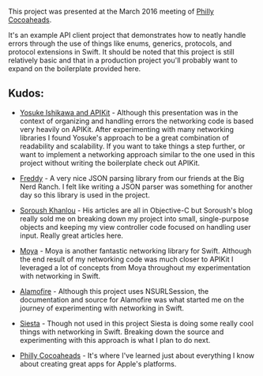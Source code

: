 This project was presented at the March 2016 meeting of [Philly Cocoaheads](http://phillycocoa.org).

It's an example API client project that demonstrates how to neatly handle errors through the use of things like enums, generics, protocols, and protocol extensions in Swift. It should be noted that this project is still relatively basic and that in a production project you'll probably want to expand on the boilerplate provided here.

## Kudos:

* [Yosuke Ishikawa and APIKit](https://github.com/ishkawa/APIKit) - Although this presentation was in the context of organizing and handling errors the networking code is based very heavily on APIKit. After experimenting with many networking libraries I found Yosuke's approach to be a great combination of readability and scalability. If you want to take things a step further, or want to implement a networking approach similar to the one used in this project without writing the boilerplate check out APIKit.

* [Freddy](https://github.com/bignerdranch/Freddy) - A very nice JSON parsing library from our friends at the Big Nerd Ranch. I felt like writing a JSON parser was something for another day so this library is used in the project.

* [Soroush Khanlou](http://khanlou.com/) - His articles are all in Objective-C but Soroush's blog really sold me on breaking down my project into small, single-purpose objects and keeping my view controller code focused on handling user input. Really great articles here.

* [Moya](https://github.com/Moya/Moya) - Moya is another fantastic networking library for Swift. Although the end result of my networking code was much closer to APIKit I leveraged a lot of concepts from Moya throughout my experimentation with networking in Swift.

* [Alamofire](https://github.com/Alamofire/Alamofire) - Although this project uses NSURLSession, the documentation and source for Alamofire was what started me on the journey of experimenting with networking in Swift.

* [Siesta](https://github.com/bustoutsolutions/siesta) - Though not used in this project Siesta is doing some really cool things with networking in Swift. Breaking down the source and experimenting with this approach is what I plan to do next.

* [Philly Cocoaheads](http://phillycocoa.org) - It's where I've learned just about everything I know about creating great apps for Apple's platforms.

